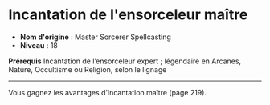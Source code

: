 # Incantation de l'ensorceleur maître

 * **Nom d'origine** : Master Sorcerer Spellcasting
 * **Niveau** : 18


<p><strong>Prérequis</strong>  Incantation de l’ensorceleur expert ; légendaire en Arcanes, Nature, Occultisme ou Religion, selon le lignage</p>
<hr>
<p>Vous gagnez les avantages d’Incantation maître (page 219).</p>
